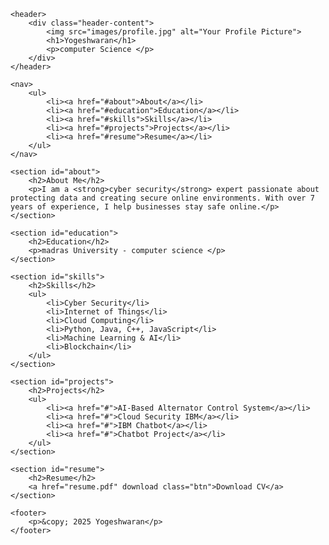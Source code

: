 <!DOCTYPE html>
<html lang="en">
<head>
    <meta charset="UTF-8">
    <meta name="viewport" content="width=device-width, initial-scale=1.0">
    <title>Yogeshwaran - Portfolio</title>
    <link rel="stylesheet" href="styles.css">
</head>
<body>

    <header>
        <div class="header-content">
            <img src="images/profile.jpg" alt="Your Profile Picture">
            <h1>Yogeshwaran</h1>
            <p>computer Science </p>
        </div>
    </header>

    <nav>
        <ul>
            <li><a href="#about">About</a></li>
            <li><a href="#education">Education</a></li>
            <li><a href="#skills">Skills</a></li>
            <li><a href="#projects">Projects</a></li>
            <li><a href="#resume">Resume</a></li>
        </ul>
    </nav>

    <section id="about">
        <h2>About Me</h2>
        <p>I am a <strong>cyber security</strong> expert passionate about protecting data and creating secure online environments. With over 7 years of experience, I help businesses stay safe online.</p>
    </section>

    <section id="education">
        <h2>Education</h2>
        <p>madras University - computer science </p>
    </section>

    <section id="skills">
        <h2>Skills</h2>
        <ul>
            <li>Cyber Security</li>
            <li>Internet of Things</li>
            <li>Cloud Computing</li>
            <li>Python, Java, C++, JavaScript</li>
            <li>Machine Learning & AI</li>
            <li>Blockchain</li>
        </ul>
    </section>

    <section id="projects">
        <h2>Projects</h2>
        <ul>
            <li><a href="#">AI-Based Alternator Control System</a></li>
            <li><a href="#">Cloud Security IBM</a></li>
            <li><a href="#">IBM Chatbot</a></li>
            <li><a href="#">Chatbot Project</a></li>
        </ul>
    </section>

    <section id="resume">
        <h2>Resume</h2>
        <a href="resume.pdf" download class="btn">Download CV</a>
    </section>

    <footer>
        <p>&copy; 2025 Yogeshwaran</p>
    </footer>

</body>
</html>
